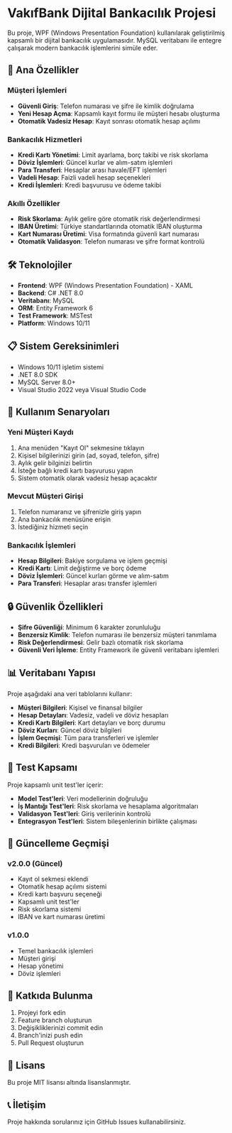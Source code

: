# VakıfBank Dijital Bankacılık Projesi

Bu proje, WPF (Windows Presentation Foundation) kullanılarak geliştirilmiş kapsamlı bir dijital bankacılık uygulamasıdır. MySQL veritabanı ile entegre çalışarak modern bankacılık işlemlerini simüle eder.

## 🚀 Ana Özellikler

### Müşteri İşlemleri
- **Güvenli Giriş**: Telefon numarası ve şifre ile kimlik doğrulama
- **Yeni Hesap Açma**: Kapsamlı kayıt formu ile müşteri hesabı oluşturma
- **Otomatik Vadesiz Hesap**: Kayıt sonrası otomatik hesap açılımı

### Bankacılık Hizmetleri
- **Kredi Kartı Yönetimi**: Limit ayarlama, borç takibi ve risk skorlama
- **Döviz İşlemleri**: Güncel kurlar ve alım-satım işlemleri
- **Para Transferi**: Hesaplar arası havale/EFT işlemleri
- **Vadeli Hesap**: Faizli vadeli hesap seçenekleri
- **Kredi İşlemleri**: Kredi başvurusu ve ödeme takibi

### Akıllı Özellikler
- **Risk Skorlama**: Aylık gelire göre otomatik risk değerlendirmesi
- **IBAN Üretimi**: Türkiye standartlarında otomatik IBAN oluşturma
- **Kart Numarası Üretimi**: Visa formatında güvenli kart numarası
- **Otomatik Validasyon**: Telefon numarası ve şifre format kontrolü

## 🛠️ Teknolojiler

- **Frontend**: WPF (Windows Presentation Foundation) - XAML
- **Backend**: C# .NET 8.0
- **Veritabanı**: MySQL
- **ORM**: Entity Framework 6
- **Test Framework**: MSTest
- **Platform**: Windows 10/11

## 📋 Sistem Gereksinimleri

- Windows 10/11 işletim sistemi
- .NET 8.0 SDK
- MySQL Server 8.0+
- Visual Studio 2022 veya Visual Studio Code

## 🎯 Kullanım Senaryoları

### Yeni Müşteri Kaydı
1. Ana menüden "Kayıt Ol" sekmesine tıklayın
2. Kişisel bilgilerinizi girin (ad, soyad, telefon, şifre)
3. Aylık gelir bilginizi belirtin
4. İsteğe bağlı kredi kartı başvurusu yapın
5. Sistem otomatik olarak vadesiz hesap açacaktır

### Mevcut Müşteri Girişi
1. Telefon numaranız ve şifrenizle giriş yapın
2. Ana bankacılık menüsüne erişin
3. İstediğiniz hizmeti seçin

### Bankacılık İşlemleri
- **Hesap Bilgileri**: Bakiye sorgulama ve işlem geçmişi
- **Kredi Kartı**: Limit değiştirme ve borç ödeme
- **Döviz İşlemleri**: Güncel kurları görme ve alım-satım
- **Para Transferi**: Hesaplar arası transfer işlemleri

## 🔒 Güvenlik Özellikleri

- **Şifre Güvenliği**: Minimum 6 karakter zorunluluğu
- **Benzersiz Kimlik**: Telefon numarası ile benzersiz müşteri tanımlama
- **Risk Değerlendirmesi**: Gelir bazlı otomatik risk skorlama
- **Güvenli Veri İşleme**: Entity Framework ile güvenli veritabanı işlemleri

## 📊 Veritabanı Yapısı

Proje aşağıdaki ana veri tablolarını kullanır:
- **Müşteri Bilgileri**: Kişisel ve finansal bilgiler
- **Hesap Detayları**: Vadesiz, vadeli ve döviz hesapları
- **Kredi Kartı Bilgileri**: Kart detayları ve borç durumu
- **Döviz Kurları**: Güncel döviz bilgileri
- **İşlem Geçmişi**: Tüm para transferleri ve işlemler
- **Kredi Bilgileri**: Kredi başvuruları ve ödemeler

## 🧪 Test Kapsamı

Proje kapsamlı unit test'ler içerir:
- **Model Test'leri**: Veri modellerinin doğruluğu
- **İş Mantığı Test'leri**: Risk skorlama ve hesaplama algoritmaları
- **Validasyon Test'leri**: Giriş verilerinin kontrolü
- **Entegrasyon Test'leri**: Sistem bileşenlerinin birlikte çalışması

## 🔄 Güncelleme Geçmişi

### v2.0.0 (Güncel)
- Kayıt ol sekmesi eklendi
- Otomatik hesap açılımı sistemi
- Kredi kartı başvuru seçeneği
- Kapsamlı unit test'ler
- Risk skorlama sistemi
- IBAN ve kart numarası üretimi

### v1.0.0
- Temel bankacılık işlemleri
- Müşteri girişi
- Hesap yönetimi
- Döviz işlemleri

## 🤝 Katkıda Bulunma

1. Projeyi fork edin
2. Feature branch oluşturun
3. Değişikliklerinizi commit edin
4. Branch'inizi push edin
5. Pull Request oluşturun

## 📝 Lisans

Bu proje MIT lisansı altında lisanslanmıştır.

## 📞 İletişim

Proje hakkında sorularınız için GitHub Issues kullanabilirsiniz.
